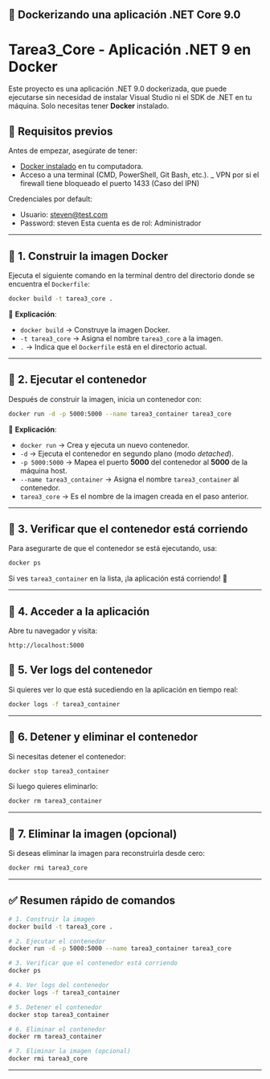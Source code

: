 ﻿

## 📝 Dockerizando una aplicación .NET Core 9.0

# Tarea3_Core - Aplicación .NET 9 en Docker

Este proyecto es una aplicación .NET 9.0 dockerizada, que puede ejecutarse sin necesidad de instalar Visual Studio ni el SDK de .NET en tu máquina. Solo necesitas tener **Docker** instalado.

## 📌 **Requisitos previos**
Antes de empezar, asegúrate de tener:
- [Docker instalado](https://www.docker.com/get-started) en tu computadora.
- Acceso a una terminal (CMD, PowerShell, Git Bash, etc.).
_ VPN por si el firewall tiene bloqueado el puerto 1433 (Caso del IPN)

Credenciales por default:
- Usuario: steven@test.com
- Password: steven
Esta cuenta es de rol: Administrador

---

## 🚀 **1. Construir la imagen Docker**
Ejecuta el siguiente comando en la terminal dentro del directorio donde se encuentra el `Dockerfile`:

```sh
docker build -t tarea3_core .
```

📌 **Explicación**:
- `docker build` → Construye la imagen Docker.
- `-t tarea3_core` → Asigna el nombre `tarea3_core` a la imagen.
- `.` → Indica que el `Dockerfile` está en el directorio actual.

---

## 🚀 **2. Ejecutar el contenedor**
Después de construir la imagen, inicia un contenedor con:

```sh
docker run -d -p 5000:5000 --name tarea3_container tarea3_core
```

📌 **Explicación**:
- `docker run` → Crea y ejecuta un nuevo contenedor.
- `-d` → Ejecuta el contenedor en segundo plano (modo *detached*).
- `-p 5000:5000` → Mapea el puerto **5000** del contenedor al **5000** de la máquina host.
- `--name tarea3_container` → Asigna el nombre `tarea3_container` al contenedor.
- `tarea3_core` → Es el nombre de la imagen creada en el paso anterior.

---

## 🚀 **3. Verificar que el contenedor está corriendo**
Para asegurarte de que el contenedor se está ejecutando, usa:

```sh
docker ps
```

Si ves `tarea3_container` en la lista, ¡la aplicación está corriendo! 🎉

---

## 🚀 **4. Acceder a la aplicación**
Abre tu navegador y visita:

```
http://localhost:5000
```


## 🚀 **5. Ver logs del contenedor**
Si quieres ver lo que está sucediendo en la aplicación en tiempo real:

```sh
docker logs -f tarea3_container
```

---

## 🚀 **6. Detener y eliminar el contenedor**
Si necesitas detener el contenedor:

```sh
docker stop tarea3_container
```

Si luego quieres eliminarlo:

```sh
docker rm tarea3_container
```

---

## 🚀 **7. Eliminar la imagen (opcional)**
Si deseas eliminar la imagen para reconstruirla desde cero:

```sh
docker rmi tarea3_core
```

---

## ✅ **Resumen rápido de comandos**
```sh
# 1. Construir la imagen
docker build -t tarea3_core .

# 2. Ejecutar el contenedor
docker run -d -p 5000:5000 --name tarea3_container tarea3_core

# 3. Verificar que el contenedor está corriendo
docker ps

# 4. Ver logs del contenedor
docker logs -f tarea3_container

# 5. Detener el contenedor
docker stop tarea3_container

# 6. Eliminar el contenedor
docker rm tarea3_container

# 7. Eliminar la imagen (opcional)
docker rmi tarea3_core
```

---

